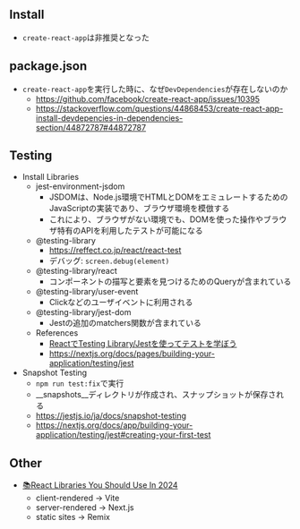 ## Install
* `create-react-app`は非推奨となった

## package.json
* `create-react-app`を実行した時に、なぜ`DevDependencies`が存在しないのか
  * https://github.com/facebook/create-react-app/issues/10395
  * https://stackoverflow.com/questions/44868453/create-react-app-install-devdepencies-in-dependencies-section/44872787#44872787

## Testing
* Install Libraries
  * jest-environment-jsdom
    * JSDOMは、Node.js環境でHTMLとDOMをエミュレートするためのJavaScriptの実装であり、ブラウザ環境を模倣する
    * これにより、ブラウザがない環境でも、DOMを使った操作やブラウザ特有のAPIを利用したテストが可能になる
  * @testing-library
    * https://reffect.co.jp/react/react-test
    * デバッグ: `screen.debug(element)`
  * @testing-library/react
    * コンポーネントの描写と要素を見つけるためのQueryが含まれている
  * @testing-library/user-event
    * Clickなどのユーザイベントに利用される
  * @testing-library/jest-dom
    * Jestの追加のmatchers関数が含まれている
  * References
    * [ReactでTesting Library/Jestを使ってテストを学ぼう](https://reffect.co.jp/react/react-test)
    * https://nextjs.org/docs/pages/building-your-application/testing/jest
* Snapshot Testing
  * `npm run test:fix`で実行
  * __snapshots__ディレクトリが作成され、スナップショットが保存される
  * https://jestjs.io/ja/docs/snapshot-testing
  * https://nextjs.org/docs/app/building-your-application/testing/jest#creating-your-first-test

## Other
* [📚React Libraries You Should Use In 2024](https://reedbarger.medium.com/react-libraries-you-should-use-in-2024-4a9fd422a1bd)
  * client-rendered -> Vite
  * server-rendered -> Next.js
  * static sites -> Remix
